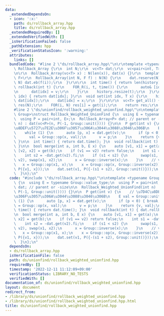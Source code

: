 ```yaml
---
data:
  _extendedDependsOn:
  - icon: ':x:'
    path: ds/rollback_array.hpp
    title: ds/rollback_array.hpp
  _extendedRequiredBy: []
  _extendedVerifiedWith: []
  _isVerificationFailed: false
  _pathExtension: hpp
  _verificationStatusIcon: ':warning:'
  attributes:
    links: []
  bundledCode: "#line 2 \"ds/rollback_array.hpp\"\n\r\ntemplate <typename T>\r\nstruct\
    \ Rollback_Array {\r\n  int N;\r\n  vc<T> dat;\r\n  vc<pair<int, T>> history;\r\
    \n\r\n  Rollback_Array(vc<T> x) : N(len(x)), dat(x) {}\r\n  template <typename\
    \ F>\r\n  Rollback_Array(int N, F f) : N(N) {\r\n    dat.reserve(N);\r\n    FOR(i,\
    \ N) dat.eb(f(i));\r\n  }\r\n\r\n  int time() { return len(history); }\r\n  void\
    \ rollback(int t) {\r\n    FOR_R(i, t, time()) {\r\n      auto& [idx, v] = history[i];\r\
    \n      dat[idx] = v;\r\n    }\r\n    history.resize(t);\r\n  }\r\n  T get(int\
    \ idx) { return dat[idx]; }\r\n  void set(int idx, T x) {\r\n    history.eb(idx,\
    \ dat[idx]);\r\n    dat[idx] = x;\r\n  }\r\n\r\n  vc<T> get_all() {\r\n    vc<T>\
    \ res(N);\r\n    FOR(i, N) res[i] = get(i);\r\n    return res;\r\n  }\r\n};\r\n\
    #line 2 \"ds/unionfind/rollback_weighted_unionfind.hpp\"\n\ntemplate <typename\
    \ Group>\nstruct Rollback_Weighted_UnionFind {\n  using E = typename Group::value_type;\n\
    \  using P = pair<int, E>;\n  Rollback_Array<P> dat; // parent or -size\n\n  Rollback_Weighted_UnionFind(int\
    \ n) : dat(vc<P>(n, P(-1, Group::unit()))) {}\n\n  P get(int v) {\n    // \u7D4C\
    \u8DEF\u5727\u7E2E\u306F\u3057\u306A\u3044\u3088\u3046\u306B\n    E val = Group::unit();\n\
    \    while (1) {\n      auto [p, x] = dat.get(v);\n      if (p < 0) { break; }\n\
    \      val = Group::op(x, val);\n      v = p;\n    }\n    return {v, val};\n \
    \ }\n\n  int time() { return dat.time(); }\n  void rollback(int t) { dat.rollback(t);\
    \ }\n\n  bool merge(int a, int b, E x) {\n    auto [v1, x1] = get(a);\n    auto\
    \ [v2, x2] = get(b);\n    if (v1 == v2) return false;\n    int s1 = -dat.get(v1).fi;\n\
    \    int s2 = -dat.get(v2).fi;\n    if (s1 < s2) {\n      swap(s1, s2), swap(v1,\
    \ v2), swap(x1, x2);\n      x = Group::inverse(x);\n    }\n    // v1 <- v2\n \
    \   x = Group::op(x1, x);\n    x = Group::op(x, Group::inverse(x2));\n    dat.set(v2,\
    \ P({v1, x}));\n    dat.set(v1, P({-(s1 + s2), Group::unit()}));\n    return true;\n\
    \  }\n};\n"
  code: "#include \"ds/rollback_array.hpp\"\n\ntemplate <typename Group>\nstruct Rollback_Weighted_UnionFind\
    \ {\n  using E = typename Group::value_type;\n  using P = pair<int, E>;\n  Rollback_Array<P>\
    \ dat; // parent or -size\n\n  Rollback_Weighted_UnionFind(int n) : dat(vc<P>(n,\
    \ P(-1, Group::unit()))) {}\n\n  P get(int v) {\n    // \u7D4C\u8DEF\u5727\u7E2E\
    \u306F\u3057\u306A\u3044\u3088\u3046\u306B\n    E val = Group::unit();\n    while\
    \ (1) {\n      auto [p, x] = dat.get(v);\n      if (p < 0) { break; }\n      val\
    \ = Group::op(x, val);\n      v = p;\n    }\n    return {v, val};\n  }\n\n  int\
    \ time() { return dat.time(); }\n  void rollback(int t) { dat.rollback(t); }\n\
    \n  bool merge(int a, int b, E x) {\n    auto [v1, x1] = get(a);\n    auto [v2,\
    \ x2] = get(b);\n    if (v1 == v2) return false;\n    int s1 = -dat.get(v1).fi;\n\
    \    int s2 = -dat.get(v2).fi;\n    if (s1 < s2) {\n      swap(s1, s2), swap(v1,\
    \ v2), swap(x1, x2);\n      x = Group::inverse(x);\n    }\n    // v1 <- v2\n \
    \   x = Group::op(x1, x);\n    x = Group::op(x, Group::inverse(x2));\n    dat.set(v2,\
    \ P({v1, x}));\n    dat.set(v1, P({-(s1 + s2), Group::unit()}));\n    return true;\n\
    \  }\n};\n"
  dependsOn:
  - ds/rollback_array.hpp
  isVerificationFile: false
  path: ds/unionfind/rollback_weighted_unionfind.hpp
  requiredBy: []
  timestamp: '2022-12-11 11:12:09+09:00'
  verificationStatus: LIBRARY_NO_TESTS
  verifiedWith: []
documentation_of: ds/unionfind/rollback_weighted_unionfind.hpp
layout: document
redirect_from:
- /library/ds/unionfind/rollback_weighted_unionfind.hpp
- /library/ds/unionfind/rollback_weighted_unionfind.hpp.html
title: ds/unionfind/rollback_weighted_unionfind.hpp
---
```

